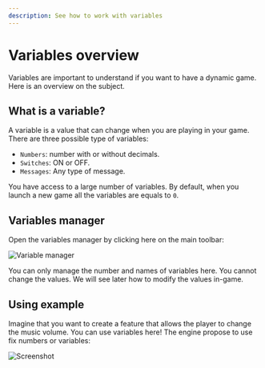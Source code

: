 ```yaml
---
description: See how to work with variables
---
```


# Variables overview

Variables are important to understand if you want to have a dynamic game. Here is an overview on the subject.

## What is a variable? <a id="what-is-a-variable"></a>

A variable is a value that can change when you are playing in your game. There are three possible type of variables:

* `Numbers`: number with or without decimals.
* `Switches`: ON or OFF.
* `Messages`: Any type of message.

You have access to a large number of variables. By default, when you launch a new game all the variables are equals to `0`.

## Variables manager <a id="variables-manager"></a>

Open the variables manager by clicking here on the main toolbar:

![Variable manager](https://rpg-paper-maker.github.io/basics/img/variables-manager.png)

You can only manage the number and names of variables here. You cannot change the values. We will see later how to modify the values in-game.

## Using example <a id="using-example"></a>

Imagine that you want to create a feature that allows the player to change the music volume. You can use variables here! The engine propose to use fix numbers or variables:

![Screenshot](https://rpg-paper-maker.github.io/basics/img/volume-variable.png)


